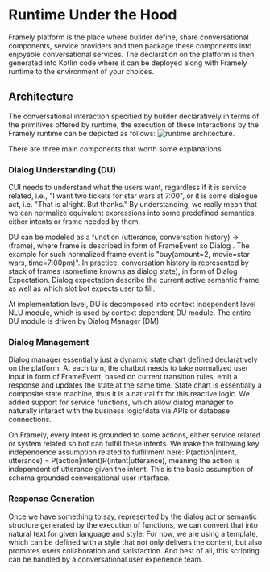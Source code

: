 # Runtime Under the Hood

Framely platform is the place where builder define, share conversational components, service providers and then package these components into enjoyable conversational services. The declaration on the platform is then generated into Kotlin code where it can be deployed along with Framely runtime to the environment of your choices. 

## Architecture
The conversational interaction specified by builder declaratively in terms of the primitives offered by runtime, the execution of these interactions by the Framely runtime can be depicted as follows:
![runtime architecture](/images/architecture.jpeg).

There are three main components that worth some explanations.

### Dialog Understanding (DU)
CUI needs to understand what the users want, regardless if it is service related, i.e., "I want two tickets for star wars at 7:00", or it is some dialogue act, i.e. "That is alright. But thanks." By understanding, we really mean that we can normalize equivalent expressions into some predefined semantics, either intents or frame needed by them. 

DU can be modeled as a function (utterance, conversation history) -> (frame), where frame is described in form of FrameEvent so Dialog . The example for such normalized frame event is "buy(amount=2, movie=star wars, time=7:00pm)". In practice, conversation history is represented by stack of frames (sometime knowns as dialog state), in form of Dialog Expectation. Dialog expectation describe the current active semantic frame, as well as which slot bot expects user to fill. 

At implementation level, DU is decomposed into context independent level NLU module, which is used by context dependent DU module. The entire DU module is driven by Dialog Manager (DM).

### Dialog Management
Dialog manager essentially just a dynamic state chart defined declaratively on the platform. At each turn, the chatbot needs to take normalized user input in form of FrameEvent, based on current transition rules, emit a response and updates the state at the same time. State chart is essentially a composite state machine, thus it is a natural fit for this reactive logic. We added support for service functions, which allow dialog manager to naturally interact with the business logic/data via APIs or database connections.

On Framely, every intent is grounded to some actions, either service related or system related so bot can fulfill these intents. We make the following key independence assumption related to fulfillment here: P(action|intent, utterance) = P(action|intent)P(intent|utterance), meaning the action is independent of utterance given the intent. This is the basic assumption of schema grounded conversational user interface.

### Response Generation
Once we have something to say, represented by the dialog act or semantic structure generated by the execution of functions, we can convert that into natural text for given language and style. For now, we are using a template, which can be defined with a style that not only delivers the content, but also promotes users collaboration and satisfaction. And best of all, this scripting can be handled by a conversational user experience team.





